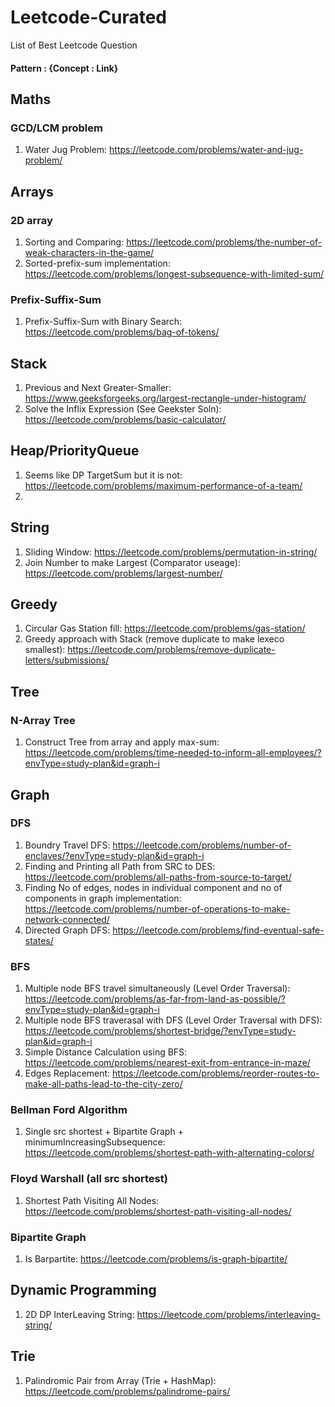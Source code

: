 # Leetcode-Curated
List of Best Leetcode Question

#### Pattern : {Concept : Link}

## Maths
### GCD/LCM problem
1. Water Jug Problem: https://leetcode.com/problems/water-and-jug-problem/

## Arrays
### 2D array
1. Sorting and Comparing: https://leetcode.com/problems/the-number-of-weak-characters-in-the-game/
2. Sorted-prefix-sum implementation: https://leetcode.com/problems/longest-subsequence-with-limited-sum/

### Prefix-Suffix-Sum
1. Prefix-Suffix-Sum with Binary Search: https://leetcode.com/problems/bag-of-tokens/

## Stack
1. Previous and Next Greater-Smaller: https://www.geeksforgeeks.org/largest-rectangle-under-histogram/
2. Solve the Inflix Expression (See Geekster Soln): https://leetcode.com/problems/basic-calculator/ 

## Heap/PriorityQueue
1. Seems like DP TargetSum but it is not: https://leetcode.com/problems/maximum-performance-of-a-team/
2. 

## String
1. Sliding Window: https://leetcode.com/problems/permutation-in-string/
2. Join Number to make Largest (Comparator useage): https://leetcode.com/problems/largest-number/

## Greedy
1. Circular Gas Station fill: https://leetcode.com/problems/gas-station/
2. Greedy approach with Stack (remove duplicate to make lexeco smallest): https://leetcode.com/problems/remove-duplicate-letters/submissions/

## Tree
### N-Array Tree
1. Construct Tree from array and apply max-sum: https://leetcode.com/problems/time-needed-to-inform-all-employees/?envType=study-plan&id=graph-i

## Graph
### DFS
1. Boundry Travel DFS: https://leetcode.com/problems/number-of-enclaves/?envType=study-plan&id=graph-i
2. Finding and Printing all Path from SRC to DES: https://leetcode.com/problems/all-paths-from-source-to-target/
3. Finding No of edges, nodes in individual component and no of components in graph implementation: https://leetcode.com/problems/number-of-operations-to-make-network-connected/
4. Directed Graph DFS: https://leetcode.com/problems/find-eventual-safe-states/
### BFS
1. Multiple node BFS travel simultaneously (Level Order Traversal): https://leetcode.com/problems/as-far-from-land-as-possible/?envType=study-plan&id=graph-i
2. Multiple node BFS traverasal with DFS (Level Order Traversal with DFS): https://leetcode.com/problems/shortest-bridge/?envType=study-plan&id=graph-i
3. Simple Distance Calculation using BFS: https://leetcode.com/problems/nearest-exit-from-entrance-in-maze/
4. Edges Replacement: https://leetcode.com/problems/reorder-routes-to-make-all-paths-lead-to-the-city-zero/
### Bellman Ford Algorithm
1. Single src shortest + Bipartite Graph + minimumIncreasingSubsequence: https://leetcode.com/problems/shortest-path-with-alternating-colors/
### Floyd Warshall (all src shortest)
1. Shortest Path Visiting All Nodes: https://leetcode.com/problems/shortest-path-visiting-all-nodes/
### Bipartite Graph
1. Is Barpartite: https://leetcode.com/problems/is-graph-bipartite/


## Dynamic Programming
1. 2D DP InterLeaving String: https://leetcode.com/problems/interleaving-string/

## Trie 
1. Palindromic Pair from Array (Trie + HashMap): https://leetcode.com/problems/palindrome-pairs/
